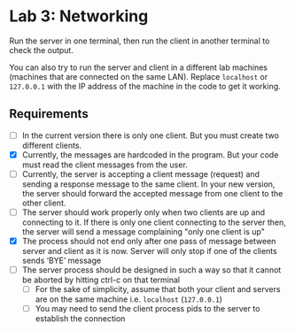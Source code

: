 # Lab 3: Networking
Run the server in one terminal, then run the client in another terminal to check the output.

You can also try to run the server and client in a different lab machines (machines that are connected on the same LAN). Replace `localhost` or `127.0.0.1` with the IP address of the machine in the code to get it working.

## Requirements
- [ ] In the current version there is only one client. But you must create two different 
clients.
- [x] Currently, the messages are hardcoded in the program. But your code must read 
the client messages from the user.
- [ ] Currently, the server is accepting a client message (request) and sending a
response message to the same client. In your new version, the server should 
forward the accepted message from one client to the other client. 
- [ ] The server should work properly only when two clients are up and connecting to 
it. If there is only one client connecting to the server then, the server will send a 
message complaining "only one client is up"
- [x] The process should not end only after one pass of message between server and 
client as it is now. Server will only stop if one of the clients sends ‘BYE’ message
- [ ] The server process should be designed in such a way so that it cannot be 
aborted by hitting ctrl-c on that terminal
    - [ ] For the sake of simplicity, assume that both your client and servers are on the 
same machine i.e. `localhost` (`127.0.0.1`)
    - [ ] You may need to send the client process pids to the server to establish the 
connection
